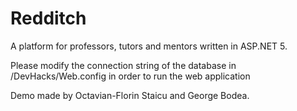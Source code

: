 # Redditch
A platform for professors, tutors and mentors written in ASP.NET 5.

Please modify the connection string of the database in /DevHacks/Web.config in order to run the web application

Demo made by Octavian-Florin Staicu and George Bodea. 
